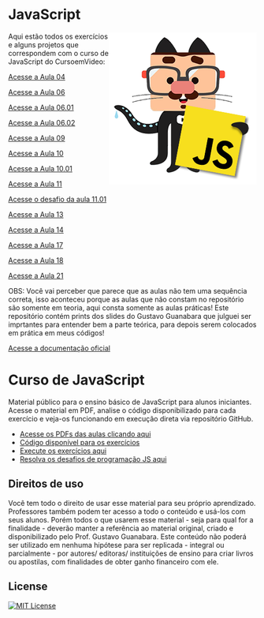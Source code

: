 # JavaScript
 
 <img src="Imagens/mascote-javascript.png" align="right" width="300">

 Aqui estão todos os exercícios e alguns projetos que correspondem com o curso de JavaScript do CursoemVideo:

<a href="https://anajulialeite.github.io/JavaScript/Aula04/EX001.html">Acesse a Aula 04</a>

<a href="https://anajulialeite.github.io/JavaScript/Aula06/Ex001.html">Acesse a Aula 06</a>

<a href="https://anajulialeite.github.io/JavaScript/Aula06/Ex002.html">Acesse a Aula 06.01</a>

<a href="https://anajulialeite.github.io/JavaScript/Aula06/EX003.html">Acesse a Aula 06.02</a>

<a href="https://anajulialeite.github.io/JavaScript/Aula09/Ex001.html">Acesse a Aula 09</a>

<a href="https://anajulialeite.github.io/JavaScript/Aula10/EX001.html">Acesse a Aula 10</a>

<a href="https://anajulialeite.github.io/JavaScript/Aula10/Ex002.html">Acesse a Aula 10.01</a>

<a href="https://anajulialeite.github.io/JavaScript/Aula11/Ex003.html">Acesse a Aula 11</a>

<a href="https://anajulialeite.github.io/JavaScript/Aula11/Ex004.html">Acesse o desafio da aula 11.01</a>

<a href="https://anajulialeite.github.io/JavaScript/Aula13/Modelo.html">Acesse a Aula 13</a>

<a href="https://anajulialeite.github.io/JavaScript/Aula14/Modelo.html">Acesse a Aula 14</a>

<a href="https://anajulialeite.github.io/JavaScript/Aula17/Modelo.html">Acesse a Aula 17</a>

<a href="https://anajulialeite.github.io/JavaScript/Aula18/Modelo.html">Acesse a Aula 18</a>

<a href="https://anajulialeite.github.io/JavaScript/Aula21/Modelo.html">Acesse a Aula 21</a>
 
OBS: Você vai perceber que parece que as aulas não tem uma sequência correta, isso aconteceu porque as aulas que não constam no repositório são somente em teoria, aqui consta somente as aulas práticas!
Este repositório contém prints dos slides do Gustavo Guanabara que julguei ser imprtantes para entender bem a parte teórica, para depois serem colocados em prática em meus códigos!

<a href="https://developer.mozilla.org/pt-BR/">Acesse a documentação oficial</a>

# Curso de JavaScript

Material público para o ensino básico de JavaScript para alunos iniciantes. Acesse o material em PDF, analise o código disponibilizado para cada exercício e veja-os funcionando em execução direta via repositório GitHub.

* [Acesse os PDFs das aulas clicando aqui](https://github.com/gustavoguanabara/javascript/tree/master/aulas-pdf)
* [Código disponível para os exercícios](https://github.com/gustavoguanabara/javascript/tree/master/exercicios)
* [Execute os exercícios aqui](https://gustavoguanabara.github.io/javascript/exercicios/index.html)
* [Resolva os desafios de programação JS aqui](https://github.com/gustavoguanabara/javascript/tree/master/desafios)

## Direitos de uso

Você tem todo o direito de usar esse material para seu próprio aprendizado. Professores também podem ter acesso a todo o conteúdo e usá-los com seus alunos. Porém todos o que usarem esse material - seja para qual for a finalidade - deverão manter a referência ao material original, criado e disponibilizado pelo Prof. Gustavo Guanabara. Este conteúdo não poderá ser utilizado em nenhuma hipótese para ser replicada - integral ou parcialmente - por autores/ editoras/ instituições de ensino para criar livros ou apostilas, com finalidades de obter ganho financeiro com ele.

## License

[![MIT License](https://img.shields.io/badge/License-MIT-%231C003F.svg)](./LICENSE)

